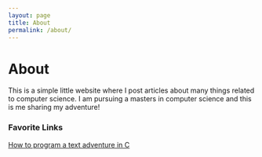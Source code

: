 ```yaml
---
layout: page
title: About
permalink: /about/
---
```


# About

This is a simple little website where I post articles about many things related to computer science. I am pursuing a masters in computer science and this is me sharing my adventure!

### Favorite Links

<a href="https://helderman.github.io/htpataic/htpataic01.html" target="_blank" rel="noopener noreferrer">How to program a text adventure in C</a>
